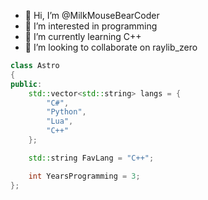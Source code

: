 - 👋 Hi, I’m @MilkMouseBearCoder
- 👀 I’m interested in programming
- 🌱 I’m currently learning C++
- 💞️ I’m looking to collaborate on raylib_zero

``` c++
class Astro
{
public:
    std::vector<std::string> langs = {
        "C#",
        "Python",
        "Lua",
        "C++"
    };

    std::string FavLang = "C++";

    int YearsProgramming = 3;
};
```

<!---
MilkMouseBearCoder/MilkMouseBearCoder is a ✨ special ✨ repository because its `README.md` (this file) appears on your GitHub profile.
You can click the Preview link to take a look at your changes.
--->
